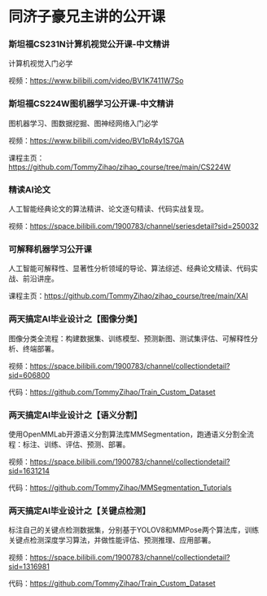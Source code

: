 # 同济子豪兄主讲的公开课

### 斯坦福CS231N计算机视觉公开课-中文精讲

计算机视觉入门必学

视频：https://www.bilibili.com/video/BV1K7411W7So

### 斯坦福CS224W图机器学习公开课-中文精讲

图机器学习、图数据挖掘、图神经网络入门必学

视频：https://www.bilibili.com/video/BV1pR4y1S7GA

课程主页：https://github.com/TommyZihao/zihao_course/tree/main/CS224W

### 精读AI论文

人工智能经典论文的算法精讲、论文逐句精读、代码实战复现。

视频：https://space.bilibili.com/1900783/channel/seriesdetail?sid=250032

### 可解释机器学习公开课

人工智能可解释性、显著性分析领域的导论、算法综述、经典论文精读、代码实战、前沿讲座。

课程主页：https://github.com/TommyZihao/zihao_course/tree/main/XAI

### 两天搞定AI毕业设计之【图像分类】

图像分类全流程：构建数据集、训练模型、预测新图、测试集评估、可解释性分析、终端部署。

视频：https://space.bilibili.com/1900783/channel/collectiondetail?sid=606800

代码：https://github.com/TommyZihao/Train_Custom_Dataset

### 两天搞定AI毕业设计之【语义分割】

使用OpenMMLab开源语义分割算法库MMSegmentation，跑通语义分割全流程：标注、训练、评估、预测、部署。

视频：https://space.bilibili.com/1900783/channel/collectiondetail?sid=1631214

代码：https://github.com/TommyZihao/MMSegmentation_Tutorials

### 两天搞定AI毕业设计之【关键点检测】

标注自己的关键点检测数据集，分别基于YOLOV8和MMPose两个算法库，训练关键点检测深度学习算法，并做性能评估、预测推理、应用部署。

视频：https://space.bilibili.com/1900783/channel/collectiondetail?sid=1316981

代码：https://github.com/TommyZihao/Train_Custom_Dataset








